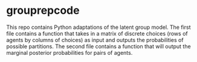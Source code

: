 # grouprepcode
This repo contains Python adaptations of the latent group model. The first file contains a function that takes in a matrix of discrete choices (rows of agents by columns of choices) as input and outputs the probabilities of possible partitions. The second file contains a function that will output the marginal posterior probabilities for pairs of agents.
